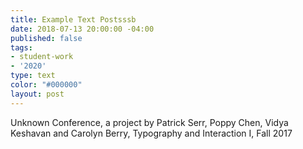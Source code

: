 ```yaml
---
title: Example Text Postsssb
date: 2018-07-13 20:00:00 -04:00
published: false
tags:
- student-work
- '2020'
type: text
color: "#000000"
layout: post
---
```


Unknown Conference, a project by Patrick Serr, Poppy Chen, Vidya Keshavan and Carolyn Berry, Typography and Interaction I, Fall 2017
